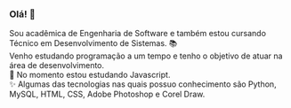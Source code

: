### Olá! 👋
Sou acadêmica de Engenharia de Software e também estou cursando Técnico em Desenvolvimento de Sistemas. 📚 </br>
Venho estudando programação a um tempo e tenho o objetivo de atuar na área de desenvolvimento.</br>
🌱 No momento estou estudando Javascript. </br>
✨ Algumas das tecnologias nas quais possuo conhecimento são Python, MySQL, HTML, CSS, Adobe Photoshop e Corel Draw.

<!--
**isa-csilva/isa-csilva** is a ✨ _special_ ✨ repository because its `README.md` (this file) appears on your GitHub profile.

Here are some ideas to get you started:

- 🔭 I’m currently working on ...
- 🌱 I’m currently learning ...
- 👯 I’m looking to collaborate on ...
- 🤔 I’m looking for help with ...
- 💬 Ask me about ...
- 📫 How to reach me: ...
- 😄 Pronouns: ...
- ⚡ Fun fact: ...
-->
